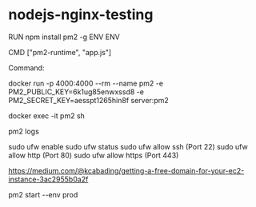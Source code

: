 # nodejs-nginx-testing




RUN npm install pm2 -g
ENV 
ENV 

CMD ["pm2-runtime", "app.js"]


Command:

docker run -p 4000:4000 --rm --name pm2 -e PM2_PUBLIC_KEY=6k1ug85enwxssd8 -e PM2_SECRET_KEY=aesspt1265hin8f server:pm2 

docker exec -it pm2 sh

pm2 logs 


sudo ufw enable
sudo ufw status
sudo ufw allow ssh (Port 22)
sudo ufw allow http (Port 80)
sudo ufw allow https (Port 443)


https://medium.com/@kcabading/getting-a-free-domain-for-your-ec2-instance-3ac2955b0a2f

pm2 start <config> --env prod